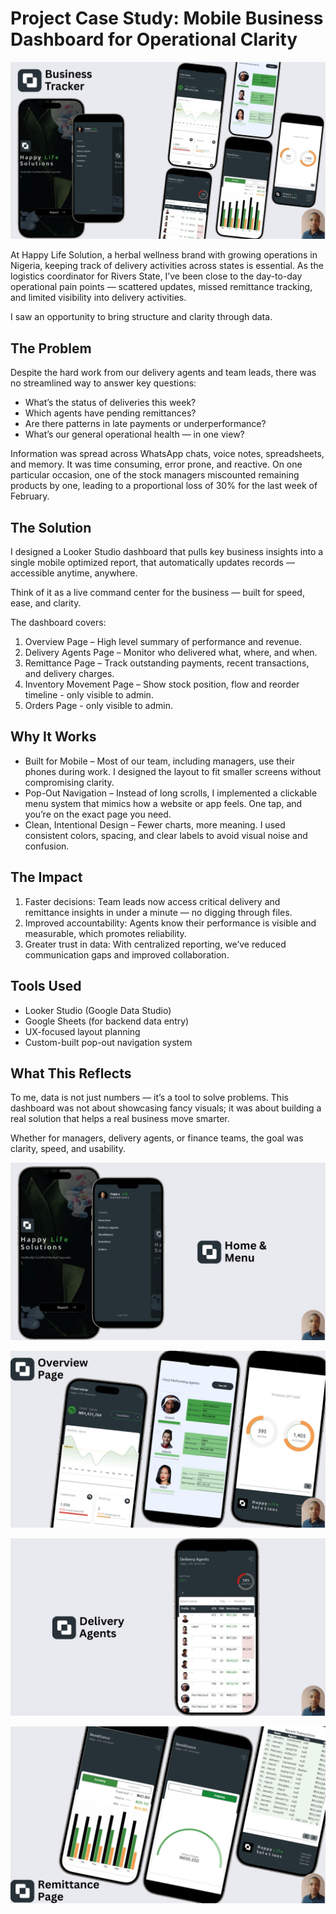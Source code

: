 # Project Case Study: Mobile Business Dashboard for Operational Clarity

![Tracker Display](assets/1Tracker%20Display.jpg)

At Happy Life Solution, a herbal wellness brand with growing operations in Nigeria, keeping track of delivery activities across states is essential. As the logistics coordinator for Rivers State, I’ve been close to the day-to-day operational pain points — scattered updates, missed remittance tracking, and limited visibility into delivery activities.

I saw an opportunity to bring structure and clarity through data.

## The Problem
Despite the hard work from our delivery agents and team leads, there was no streamlined way to answer key questions:

* What’s the status of deliveries this week?
* Which agents have pending remittances?
* Are there patterns in late payments or underperformance?
* What’s our general operational health — in one view?

Information was spread across WhatsApp chats, voice notes, spreadsheets, and memory. It was time consuming, error prone, and reactive. On one particular occasion, one of the stock managers miscounted remaining products by one, leading to a proportional loss of 30% for the last week of February.


## The Solution
I designed a Looker Studio dashboard that pulls key business insights into a single mobile optimized report, that automatically updates records — accessible anytime, anywhere.

Think of it as a live command center for the business — built for speed, ease, and clarity.

The dashboard covers:

1. Overview Page – High level summary of performance and revenue.
2. Delivery Agents Page – Monitor who delivered what, where, and when.
3. Remittance Page – Track outstanding payments, recent transactions, and delivery charges.
4. Inventory Movement Page – Show stock position, flow and reorder timeline - only visible to admin.
5. Orders Page - only visible to admin.

## Why It Works
* Built for Mobile – Most of our team, including managers, use their phones during work. I designed the layout to fit smaller screens without compromising clarity.
* Pop-Out Navigation – Instead of long scrolls, I implemented a clickable menu system that mimics how a website or app feels. One tap, and you’re on the exact page you need.
* Clean, Intentional Design – Fewer charts, more meaning. I used consistent colors, spacing, and clear labels to avoid visual noise and confusion.

## The Impact
1. Faster decisions: Team leads now access critical delivery and remittance insights in under a minute — no digging through files.
2. Improved accountability: Agents know their performance is visible and measurable, which promotes reliability.
3. Greater trust in data: With centralized reporting, we’ve reduced communication gaps and improved collaboration.

## Tools Used
* Looker Studio (Google Data Studio)
* Google Sheets (for backend data entry)
* UX-focused layout planning
* Custom-built pop-out navigation system

## What This Reflects
To me, data is not just numbers — it’s a tool to solve problems. This dashboard was not about showcasing fancy visuals; it was about building a real solution that helps a real business move smarter.

Whether for managers, delivery agents, or finance teams, the goal was clarity, speed, and usability.








![Home & Menu](assets/2Home%20&%20Menu.jpg)


![Overview](assets/3Overview.jpg)


![Delivery Agents](assets/4Delivery%20Agents.jpg)


![Remittance](assets/5Remittance.jpg)

